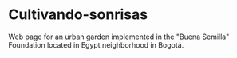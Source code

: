 # Cultivando-sonrisas

Web page for an urban garden implemented in the "Buena Semilla" Foundation located in  Egypt neighborhood in Bogotá.
